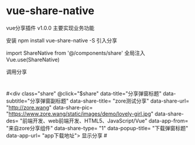 # vue-share-native
vue分享插件 v1.0.0 主要实现业务功能

安装
npm install vue-share-native -S
引入分享

import ShareNative from '@/components/share'
全局注入
Vue.use(ShareNative)

调用分享
#
#<div class="share" @click="$share"
         data-title="分享弹窗标题"
         data-subtitle="分享弹窗副标题"
         data-share-title= "zore测试分享"
         data-share-url= "http://zore.wang"
         data-share-pic= "https://www.zore.wang/static/images/demo/lovely-girl.jpg"
         data-share-des= "前端开发、web前端开发、HTML5、JavaScript/Vue"
         data-app-from= "来自zore分享组件"
         data-share-type= "1"
         data-popup-title= "下载弹窗标题"
         data-app-url= "app下载地址">
      显示分享
#</div>